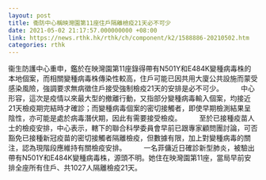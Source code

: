```yaml
---
layout: post
title: 衞防中心稱映灣園第11座住戶隔離檢疫21天必不可少
date: 2021-05-02 21:17:57.000000000 +08:00
link: https://news.rthk.hk/rthk/ch/component/k2/1588886-20210502.htm
categories: rthk
---
```


衞生防護中心重申，鑑於在映灣園第11座錄得帶有N501Y和E484K變種病毒株的本地個案，而相關變種病毒株傳染性較高，住戶可能已因共用大廈公共設施而蒙受感染風險，強調要求無病徵住戶接受強制檢疫21天的安排是必不可少。
　　
中心形容，這次是疫情以來最大型的撤離行動，又指部分變種病毒輸入個案，均接近21天檢疫期完結時才確診；而變種病毒個案的密切接觸者，即使早期檢測結果呈陰性，亦可能是處於病毒潛伏期，因此有需要接受檢疫。
　　 
至於已接種疫苗人士的檢疫安排，中心表示，轄下的聯合科學委員會早前已跟專家顧問團討論，可否豁免已接種新冠疫苗的密切接觸者隔離檢疫，但數據有限，加上對變種病毒的關注，認為現階段應維持有關檢疫安排。
　　
一名菲傭近日確診新型肺炎，被驗出帶有N501Y和E484K變種病毒株，源頭不明。她住在映灣園第11座，當局早前安排全座所有住戶、共1027人隔離檢疫21天。
